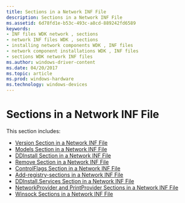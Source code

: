 ```yaml
---
title: Sections in a Network INF File
description: Sections in a Network INF File
ms.assetid: 6d78fd1e-b53c-493c-a8cd-889242fd6589
keywords:
- INF files WDK network , sections
- network INF files WDK , sections
- installing network components WDK , INF files
- network component installations WDK , INF files
- sections WDK network INF files
ms.author: windows-driver-content
ms.date: 04/20/2017
ms.topic: article
ms.prod: windows-hardware
ms.technology: windows-devices
---
```


# Sections in a Network INF File


This section includes:

-   [Version Section in a Network INF File](version-section-in-a-network-inf-file.md)
-   [Models Section in a Network INF File](models-section-in-a-network-inf-file.md)
-   [DDInstall Section in a Network INF File](ddinstall-section-in-a-network-inf-file.md)
-   [Remove Section in a Network INF File](remove-section-in-a-network-inf-file.md)
-   [ControlFlags Section in a Network INF File](controlflags-section-in-a-network-inf-file.md)
-   [Add-registry-sections in a Network INF File](add-registry-sections-in-a-network-inf-file.md)
-   [DDInstall.Services Section in a Network INF File](ddinstall-services-section-in-a-network-inf-file.md)
-   [NetworkProvider and PrintProvider Sections in a Network INF File](networkprovider-and-printprovider-sections-in-a-network-inf-file.md)
-   [Winsock Sections in a Network INF File](winsock-sections-in-a-network-inf-file.md)

 

 





